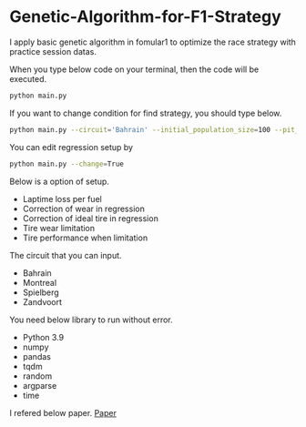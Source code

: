 # Genetic-Algorithm-for-F1-Strategy
I apply basic genetic algorithm in fomular1 to optimize the race strategy with practice session datas.

When you type below code on your terminal, then the code will be executed.

```bash
python main.py
```

If you want to change condition for find strategy, you should type below.

```bash
python main.py --circuit='Bahrain' --initial_population_size=100 --pit_time=60 --max_pitstop=4 --selection_size=20 --crossover_size=40 --mutation_size=40 --iteration=100 --result_size=30
```

You can edit regression setup by

```bash
python main.py --change=True
```

Below is a option of setup.
- Laptime loss per fuel
- Correction of wear in regression
- Correction of ideal tire in regression
- Tire wear limitation
- Tire performance when limitation


The circuit that you can input.
- Bahrain
- Montreal
- Spielberg
- Zandvoort


You need below library to run without error.
- Python 3.9
- numpy
- pandas
- tqdm
- random
- argparse
- time


I refered below paper.
[Paper](https://dl.acm.org/doi/10.1145/3583133.3596349)
